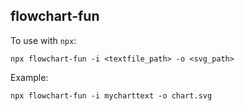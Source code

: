 ## flowchart-fun

To use with `npx`:

```
npx flowchart-fun -i <textfile_path> -o <svg_path>
```

Example:

```
npx flowchart-fun -i mycharttext -o chart.svg
```
